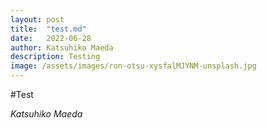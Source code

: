 ```yaml
---
layout: post
title:  "test.md"
date:   2022-06-28
author: Katsuhiko Maeda
description: Testing
image: /assets/images/ron-otsu-xysfalMJYNM-unsplash.jpg
---
```


#Test

*Katsuhiko Maeda*
